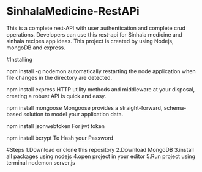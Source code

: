 # SinhalaMedicine-RestAPi
This is a complete rest-API with user authentication and complete crud operations.
Developers can use this rest-api for Sinhala medicine and sinhala recipes app ideas.
This project is created by using Nodejs, mongoDB and express.

#Installing

npm install -g nodemon    automatically restarting the node application when file changes in the directory are detected.




npm install express       HTTP utility methods and middleware at your disposal, creating a robust API is quick and easy.



npm install mongoose      Mongoose provides a straight-forward, schema-based solution to model your application data.



npm install jsonwebtoken  For jwt token




npm install bcrypt        To Hash your Password


#Steps
1.Download or clone this repository
2.Download MongoDB
3.install all packages using nodejs
4.open project in your editor
5.Run project using terminal 
      nodemon server.js
      
      







